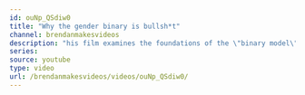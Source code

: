 ```yaml
---
id: ouNp_QSdiw0
title: "Why the gender binary is bullsh*t"
channel: brendanmakesvideos
description: "his film examines the foundations of the \"binary model\" of sex and gender, the idea that there are only 2 options in life: male and female - and based on your genitalia at birth you can be categorised as one or the other. Recently, more and more people - including trans and non-binary people - have been questioning this idea and have been subjected to a harsh backlash as a result."
series:
source: youtube
type: video
url: /brendanmakesvideos/videos/ouNp_QSdiw0/
---
```

